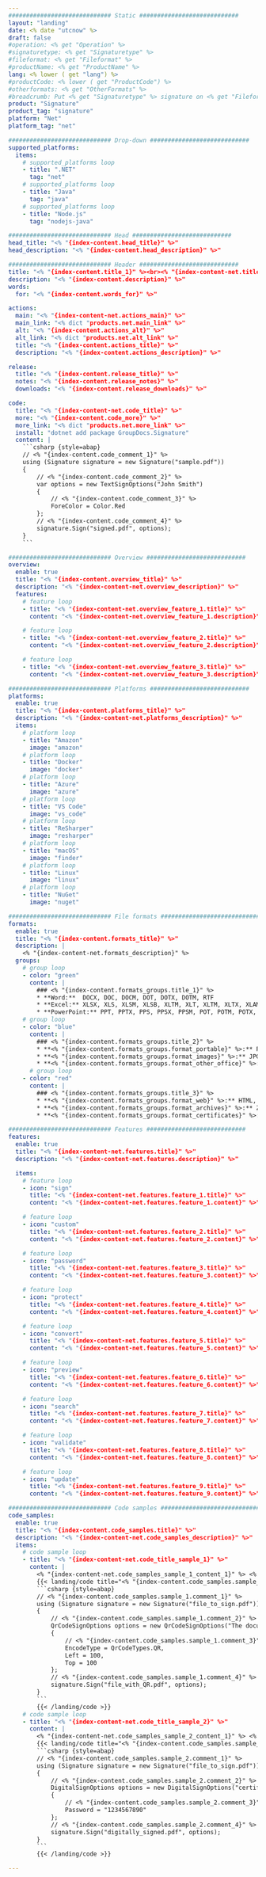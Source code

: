 ```yaml
---
############################# Static ############################
layout: "landing"
date: <% date "utcnow" %>
draft: false
#operation: <% get "Operation" %>
#signaturetype: <% get "Signaturetype" %>
#fileformat: <% get "Fileformat" %>
#productName: <% get "ProductName" %>
lang: <% lower ( get "lang") %>
#productCode: <% lower ( get "ProductCode") %>
#otherformats: <% get "OtherFormats" %>
#breadcrumb: Put <% get "Signaturetype" %> signature on <% get "Fileformat" %> for <% get "ProgLang" %>
product: "Signature"
product_tag: "signature"
platform: "Net"
platform_tag: "net"

############################# Drop-down ############################
supported_platforms:
  items:
    # supported_platforms loop
    - title: ".NET"
      tag: "net"
    # supported_platforms loop
    - title: "Java"
      tag: "java"
    # supported_platforms loop
    - title: "Node.js"
      tag: "nodejs-java"

############################# Head ############################
head_title: "<% "{index-content.head_title}" %>"
head_description: "<% "{index-content.head_description}" %>"

############################# Header ############################
title: "<% "{index-content.title_1}" %><br><% "{index-content-net.title_2}" %>"
description: "<% "{index-content.description}" %>"
words:
  for: "<% "{index-content.words_for}" %>"

actions:
  main: "<% "{index-content-net.actions_main}" %>"
  main_link: "<% dict "products.net.main_link" %>"
  alt: "<% "{index-content.actions_alt}" %>"
  alt_link: "<% dict "products.net.alt_link" %>"
  title: "<% "{index-content.actions_title}" %>"
  description: "<% "{index-content.actions_description}" %>"

release:
  title: "<% "{index-content.release_title}" %>"
  notes: "<% "{index-content.release_notes}" %>"
  downloads: "<% "{index-content.release_downloads}" %>"

code:
  title: "<% "{index-content-net.code_title}" %>"
  more: "<% "{index-content.code_more}" %>"
  more_link: "<% dict "products.net.more_link" %>"
  install: "dotnet add package GroupDocs.Signature"
  content: |
    ```csharp {style=abap}   
    // <% "{index-content.code_comment_1}" %>
    using (Signature signature = new Signature("sample.pdf"))
    {
        // <% "{index-content.code_comment_2}" %>
        var options = new TextSignOptions("John Smith")
        {
            // <% "{index-content.code_comment_3}" %>
            ForeColor = Color.Red
        };
        // <% "{index-content.code_comment_4}" %>
        signature.Sign("signed.pdf", options);
    }
    ```

############################# Overview ############################
overview:
  enable: true
  title: "<% "{index-content.overview_title}" %>"
  description: "<% "{index-content-net.overview_description}" %>"
  features:
    # feature loop
    - title: "<% "{index-content-net.overview_feature_1.title}" %>"
      content: "<% "{index-content-net.overview_feature_1.description}" %>"

    # feature loop
    - title: "<% "{index-content-net.overview_feature_2.title}" %>"
      content: "<% "{index-content-net.overview_feature_2.description}" %>"

    # feature loop
    - title: "<% "{index-content-net.overview_feature_3.title}" %>"
      content: "<% "{index-content-net.overview_feature_3.description}" %>"

############################# Platforms ############################
platforms:
  enable: true
  title: "<% "{index-content.platforms_title}" %>"
  description: "<% "{index-content-net.platforms_description}" %>"
  items:
    # platform loop
    - title: "Amazon"
      image: "amazon"
    # platform loop
    - title: "Docker"
      image: "docker"
    # platform loop
    - title: "Azure"
      image: "azure"
    # platform loop
    - title: "VS Code"
      image: "vs_code"
    # platform loop
    - title: "ReSharper"
      image: "resharper"
    # platform loop
    - title: "macOS"
      image: "finder"
    # platform loop
    - title: "Linux"
      image: "linux"
    # platform loop
    - title: "NuGet"
      image: "nuget"

############################# File formats ############################
formats:
  enable: true
  title: "<% "{index-content.formats_title}" %>"
  description: |
    <% "{index-content-net.formats_description}" %>
  groups:
    # group loop
    - color: "green"
      content: |
        ### <% "{index-content.formats_groups.title_1}" %>
        * **Word:**  DOCX, DOC, DOCM, DOT, DOTX, DOTM, RTF
        * **Excel:** XLSX, XLS, XLSM, XLSB, XLTM, XLT, XLTM, XLTX, XLAM, SXC, SpreadsheetML
        * **PowerPoint:** PPT, PPTX, PPS, PPSX, PPSM, POT, POTM, POTX, PPTM
    # group loop
    - color: "blue"
      content: |
        ### <% "{index-content.formats_groups.title_2}" %>
        * **<% "{index-content.formats_groups.format_portable}" %>:** PDF
        * **<% "{index-content.formats_groups.format_images}" %>:** JPG, BMP, PNG, TIFF, GIF, DICOM, WEBP
        * **<% "{index-content.formats_groups.format_other_office}" %>:** ODT, OTT, OTS, ODS, ODP, OTP, ODG
      # group loop
    - color: "red"
      content: |
        ### <% "{index-content.formats_groups.title_3}" %>
        * **<% "{index-content.formats_groups.format_web}" %>:** HTML, MHTML
        * **<% "{index-content.formats_groups.format_archives}" %>:** ZIP, TAR, 7Z
        * **<% "{index-content.formats_groups.format_certificates}" %>:** PFX

############################# Features ############################
features:
  enable: true
  title: "<% "{index-content-net.features.title}" %>"
  description: "<% "{index-content-net.features.description}" %>"

  items:
    # feature loop
    - icon: "sign"
      title: "<% "{index-content-net.features.feature_1.title}" %>"
      content: "<% "{index-content-net.features.feature_1.content}" %>"

    # feature loop
    - icon: "custom"
      title: "<% "{index-content-net.features.feature_2.title}" %>"
      content: "<% "{index-content-net.features.feature_2.content}" %>"

    # feature loop
    - icon: "password"
      title: "<% "{index-content-net.features.feature_3.title}" %>"
      content: "<% "{index-content-net.features.feature_3.content}" %>"

    # feature loop
    - icon: "protect"
      title: "<% "{index-content-net.features.feature_4.title}" %>"
      content: "<% "{index-content-net.features.feature_4.content}" %>"

    # feature loop
    - icon: "convert"
      title: "<% "{index-content-net.features.feature_5.title}" %>"
      content: "<% "{index-content-net.features.feature_5.content}" %>"

    # feature loop
    - icon: "preview"
      title: "<% "{index-content-net.features.feature_6.title}" %>"
      content: "<% "{index-content-net.features.feature_6.content}" %>"

    # feature loop
    - icon: "search"
      title: "<% "{index-content-net.features.feature_7.title}" %>"
      content: "<% "{index-content-net.features.feature_7.content}" %>"

    # feature loop
    - icon: "validate"
      title: "<% "{index-content-net.features.feature_8.title}" %>"
      content: "<% "{index-content-net.features.feature_8.content}" %>"

    # feature loop
    - icon: "update"
      title: "<% "{index-content-net.features.feature_9.title}" %>"
      content: "<% "{index-content-net.features.feature_9.content}" %>"

############################# Code samples ############################
code_samples:
  enable: true
  title: "<% "{index-content.code_samples.title}" %>"
  description: "<% "{index-content-net.code_samples_description}" %>"
  items:
    # code sample loop
    - title: "<% "{index-content-net.code_title_sample_1}" %>"
      content: |
        <% "{index-content-net.code_samples_sample_1_content_1}" %> <% "{index-content-net.code_samples_sample_1_content_2}" %>
        {{< landing/code title="<% "{index-content.code_samples.sample_1.code_title}" %>">}}
        ```csharp {style=abap}
        // <% "{index-content.code_samples.sample_1.comment_1}" %>
        using (Signature signature = new Signature("file_to_sign.pdf"))
        {
            // <% "{index-content.code_samples.sample_1.comment_2}" %>
            QrCodeSignOptions options = new QrCodeSignOptions("The document is approved by John Smith")
            {
                // <% "{index-content.code_samples.sample_1.comment_3}" %>
                EncodeType = QrCodeTypes.QR,
                Left = 100,
                Top = 100
            };
            // <% "{index-content.code_samples.sample_1.comment_4}" %>
            signature.Sign("file_with_QR.pdf", options);
        }
        ```
        {{< /landing/code >}}
    # code sample loop
    - title: "<% "{index-content-net.code_title_sample_2}" %>"
      content: |
        <% "{index-content-net.code_samples_sample_2_content_1}" %> <% "{index-content-net.code_samples_sample_2_content_2}" %>
        {{< landing/code title="<% "{index-content.code_samples.sample_2.code_title}" %>">}}
        ```csharp {style=abap}   
        // <% "{index-content.code_samples.sample_2.comment_1}" %>
        using (Signature signature = new Signature("file_to_sign.pdf"))
        {
            // <% "{index-content.code_samples.sample_2.comment_2}" %>
            DigitalSignOptions options = new DigitalSignOptions("certificate.pfx")
            {
                // <% "{index-content.code_samples.sample_2.comment_3}" %>
                Password = "1234567890"
            };
            // <% "{index-content.code_samples.sample_2.comment_4}" %>
            signature.Sign("digitally_signed.pdf", options);
        }
        ```
        {{< /landing/code >}}

---
```

